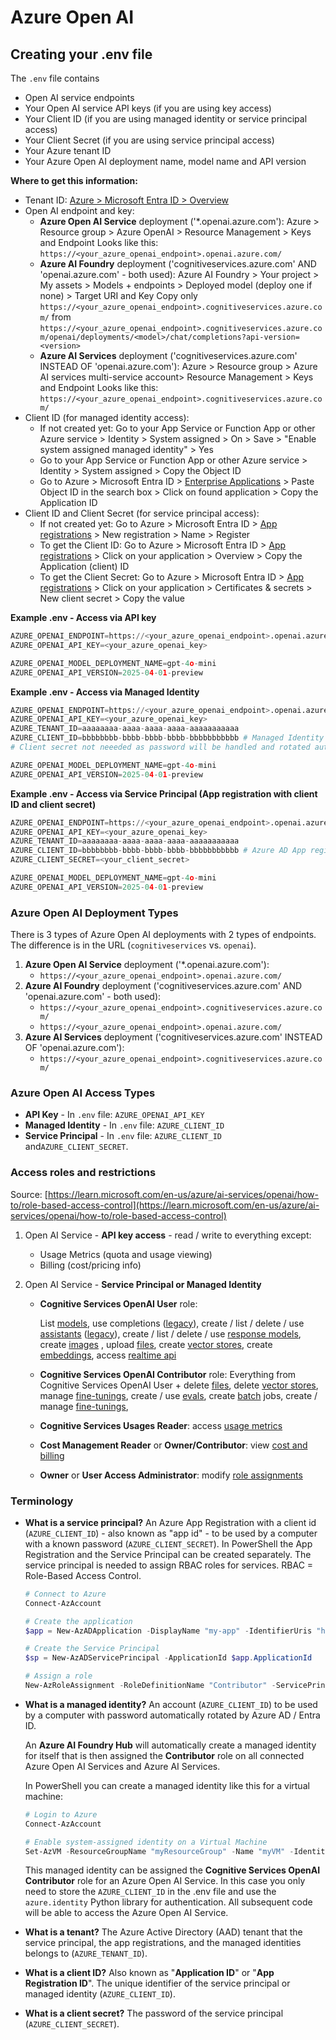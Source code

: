 # Azure Open AI

## Creating your .env file

The `.env` file contains

- Open AI service endpoints
- Your Open AI service API keys (if you are using key access)
- Your Client ID (if you are using managed identity or service principal access)
- Your Client Secret (if you are using service principal access)
- Your Azure tenant ID
- Your Azure Open AI deployment name, model name and API version

**Where to get this information:**

- Tenant ID: [Azure > Microsoft Entra ID > Overview](https://portal.azure.com/#view/Microsoft_AAD_IAM/ActiveDirectoryMenuBlade/~/Overview)
- Open AI endpoint and key:
  - **Azure Open AI Service** deployment ('*.openai.azure.com'):
    Azure > Resource group > Azure OpenAI > Resource Management > Keys and Endpoint
    Looks like this: `https://<your_azure_openai_endpoint>.openai.azure.com/`
  - **Azure AI Foundry** deployment ('cognitiveservices.azure.com' AND 'openai.azure.com' - both used):
    Azure AI Foundry > Your project > My assets > Models + endpoints > Deployed model (deploy one if none) > Target URI and Key
    Copy only `https://<your_azure_openai_endpoint>.cognitiveservices.azure.com/` from `https://<your_azure_openai_endpoint>.cognitiveservices.azure.com/openai/deployments/<model>/chat/completions?api-version=<version>`
  - **Azure AI Services** deployment ('cognitiveservices.azure.com' INSTEAD OF 'openai.azure.com'):
    Azure > Resource group > Azure AI services multi-service account> Resource Management > Keys and Endpoint
    Looks like this: `https://<your_azure_openai_endpoint>.cognitiveservices.azure.com/`
- Client ID (for managed identity access):
    - If not created yet: Go to your App Service or Function App or other Azure service > Identity > System assigned > On > Save > "Enable system assigned managed identity" > Yes
    - Go to your App Service or Function App or other Azure service > Identity > System assigned > Copy the Object ID
    - Go to Azure > Microsoft Entra ID > [Enterprise Applications](https://portal.azure.com/#view/Microsoft_AAD_EnterpriseApp/AllAppsBlade) > Paste Object ID in the search box > Click on found application > Copy the Application ID
- Client ID and Client Secret (for service principal access):
    - If not created yet: Go to Azure > Microsoft Entra ID > [App registrations](https://portal.azure.com/#view/Microsoft_AAD_IAM/ActiveDirectoryMenuBlade/~/RegisteredApps) > New registration > Name > Register
    - To get the Client ID: Go to Azure > Microsoft Entra ID > [App registrations](https://portal.azure.com/#view/Microsoft_AAD_IAM/ActiveDirectoryMenuBlade/~/RegisteredApps) > Click on your application > Overview > Copy the Application (client) ID
    - To get the Client Secret: Go to Azure > Microsoft Entra ID > [App registrations](https://portal.azure.com/#view/Microsoft_AAD_IAM/ActiveDirectoryMenuBlade/~/RegisteredApps) > Click on your application > Certificates & secrets > New client secret > Copy the value

**Example .env - Access via API key**

```python
AZURE_OPENAI_ENDPOINT=https://<your_azure_openai_endpoint>.openai.azure.com/
AZURE_OPENAI_API_KEY=<your_azure_openai_key>

AZURE_OPENAI_MODEL_DEPLOYMENT_NAME=gpt-4o-mini
AZURE_OPENAI_API_VERSION=2025-04-01-preview
```

**Example .env - Access via Managed Identity**

```python
AZURE_OPENAI_ENDPOINT=https://<your_azure_openai_endpoint>.openai.azure.com/
AZURE_OPENAI_API_KEY=<your_azure_openai_key>
AZURE_TENANT_ID=aaaaaaaa-aaaa-aaaa-aaaa-aaaaaaaaaaa
AZURE_CLIENT_ID=bbbbbbbb-bbbb-bbbb-bbbb-bbbbbbbbbbb # Managed Identity
# Client secret not neeeded as password will be handled and rotated automatically by Entra ID

AZURE_OPENAI_MODEL_DEPLOYMENT_NAME=gpt-4o-mini
AZURE_OPENAI_API_VERSION=2025-04-01-preview
```

**Example .env - Access via Service Principal (App registration with client ID and client secret)**

```python
AZURE_OPENAI_ENDPOINT=https://<your_azure_openai_endpoint>.openai.azure.com/
AZURE_OPENAI_API_KEY=<your_azure_openai_key>
AZURE_TENANT_ID=aaaaaaaa-aaaa-aaaa-aaaa-aaaaaaaaaaa
AZURE_CLIENT_ID=bbbbbbbb-bbbb-bbbb-bbbb-bbbbbbbbbbb # Azure AD App registration client ID
AZURE_CLIENT_SECRET=<your_client_secret>

AZURE_OPENAI_MODEL_DEPLOYMENT_NAME=gpt-4o-mini
AZURE_OPENAI_API_VERSION=2025-04-01-preview
```


### Azure Open AI Deployment Types

There is 3 types of Azure Open AI deployments with 2 types of endpoints. The difference is in the URL (`cognitiveservices` vs. `openai`).

1. **Azure Open AI Service** deployment ('*.openai.azure.com'):
    - `https://<your_azure_openai_endpoint>.openai.azure.com/`
2. **Azure AI Foundry** deployment ('cognitiveservices.azure.com' AND 'openai.azure.com' - both used):
    - `https://<your_azure_openai_endpoint>.cognitiveservices.azure.com/`
    - `https://<your_azure_openai_endpoint>.openai.azure.com/`
3. **Azure AI Services** deployment ('cognitiveservices.azure.com' INSTEAD OF 'openai.azure.com'):
    - `https://<your_azure_openai_endpoint>.cognitiveservices.azure.com/`
  
### Azure Open AI Access Types

- **API Key** - In `.env` file:  `AZURE_OPENAI_API_KEY`
- **Managed Identity**  - In `.env` file:  `AZURE_CLIENT_ID`
- **Service Principal** - In `.env` file:  `AZURE_CLIENT_ID` and`AZURE_CLIENT_SECRET`.

### Access roles and restrictions

Source: [https://learn.microsoft.com/en-us/azure/ai-services/openai/how-to/role-based-access-control](https://learn.microsoft.com/en-us/azure/ai-services/openai/how-to/role-based-access-control)

1. Open AI Service - **API key access** - read / write to everything except:

   - Usage Metrics (quota and usage viewing)
   - Billing (cost/pricing info)

2. Open AI Service - **Service Principal or Managed Identity**

   - **Cognitive Services OpenAI User** role:

     List <u>models</u>, use completions ([legacy](https://platform.openai.com/docs/guides/completions)), create / list / delete / use <u>assistants</u> ([legacy](https://platform.openai.com/docs/assistants/whats-new#march-2025)), create / list / delete / use <u>response models</u>, create <u>images</u> , upload <u>files</u>, create <u>vector stores</u>, create <u>embeddings</u>, access <u>realtime api</u>

   - **Cognitive Services OpenAI Contributor** role:
     Everything from Cognitive Services OpenAI User + delete <u>files</u>, delete <u>vector stores</u>, manage <u>fine-tunings</u>, create / use <u>evals</u>, create <u>batch</u> jobs, create / manage <u>fine-tunings</u>, 

   - **Cognitive Services Usages Reader**: access <u>usage metrics</u>

   - **Cost Management Reader** or **Owner/Contributor**: view <u>cost and billing</u>

   - **Owner** or **User Access Administrator**: modify <u>role assignments</u>

### Terminology

- **What is a service principal?**
  An Azure App Registration with a client id (`AZURE_CLIENT_ID`) -  also known as "app id" - to be used by a computer with a known password (`AZURE_CLIENT_SECRET`). In PowerShell the App Registration and the Service Principal can be created separately. The service principal is needed to assign RBAC roles for services. RBAC = Role-Based Access Control.

  ```powershell
  # Connect to Azure
  Connect-AzAccount
  
  # Create the application
  $app = New-AzADApplication -DisplayName "my-app" -IdentifierUris "http://my-app" -Password "PlainTextPassword123!"
  
  # Create the Service Principal
  $sp = New-AzADServicePrincipal -ApplicationId $app.ApplicationId
  
  # Assign a role
  New-AzRoleAssignment -RoleDefinitionName "Contributor" -ServicePrincipalName $sp.ApplicationId
  ```

- **What is a managed identity?**
  An account (`AZURE_CLIENT_ID`) to be used by a computer with password automatically rotated by Azure AD / Entra ID.

  An **Azure AI Foundry Hub** will automatically create a managed identity for itself that is then assigned the **Contributor** role on all connected Azure Open AI Services and Azure AI Services.

  In PowerShell you can create a managed identity like this for a virtual machine:

  ```powershell
  # Login to Azure
  Connect-AzAccount
  
  # Enable system-assigned identity on a Virtual Machine
  Set-AzVM -ResourceGroupName "myResourceGroup" -Name "myVM" -IdentityType SystemAssigned
  ```

  This managed identity can be assigned the **Cognitive Services OpenAI Contributor** role for an Azure Open AI Service. In this case you only need to store the `AZURE_CLIENT_ID` in the .env file and use the `azure.identity` Python library for authentication. All subsequent code will be able to access the Azure Open AI Service.

- **What is a tenant?**
  The Azure Active Directory (AAD) tenant that the service principal, the app registrations, and the managed identities belongs to (`AZURE_TENANT_ID`).

- **What is a client ID?** Also known as "**Application ID**" or "**App Registration ID**".
  The unique identifier of the service principal or managed identity (`AZURE_CLIENT_ID`).

- **What is a client secret?**
  The password of the service principal (`AZURE_CLIENT_SECRET`).

